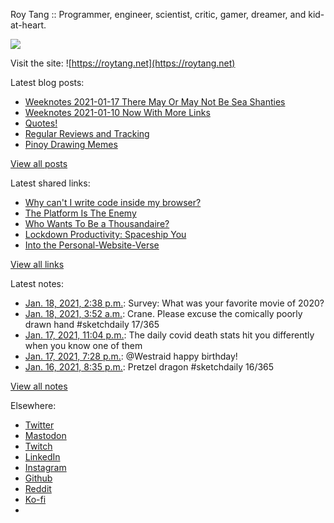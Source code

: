 Roy Tang :: Programmer, engineer, scientist, critic, gamer, dreamer, and kid-at-heart.

![](https://roytang.net/static/img/profile.jpg)

Visit the site: ![https://roytang.net](https://roytang.net)

Latest blog posts:

- [Weeknotes 2021-01-17 There May Or May Not Be Sea Shanties](https://roytang.net/2021/01/weeknotes-2021-01-17/)
- [Weeknotes 2021-01-10 Now With More Links](https://roytang.net/2021/01/weeknotes-2021-01-10/)
- [Quotes!](https://roytang.net/2021/01/quotes/)
- [Regular Reviews and Tracking](https://roytang.net/2021/01/regular-reviews/)
- [Pinoy Drawing Memes](https://roytang.net/2021/01/pinoy-drawing-memes/)

[View all posts](https://roytang.net/blog)

Latest shared links:

- [Why can&#x27;t I write code inside my browser?](https://roytang.net/2021/01/why-cant-i-write-code-inside-my-browser/)
- [The Platform Is The Enemy](https://roytang.net/2021/01/the-platform-is-the-enemy/)
- [Who Wants To Be a Thousandaire?](https://roytang.net/2021/01/who-wants-to-be-a-thousandaire/)
- [Lockdown Productivity: Spaceship You](https://roytang.net/2021/01/lockdown-productivity-spaceship-you/)
- [Into the Personal-Website-Verse](https://roytang.net/2021/01/into-the-personal-website-verse/)

[View all links](https://roytang.net/links)

Latest notes:

- [Jan. 18, 2021, 2:38 p.m.](https://roytang.net/2021/01/763b493ae866e86f9f0fdff5202e072e/): Survey: What was your favorite movie of 2020?
- [Jan. 18, 2021, 3:52 a.m.](https://roytang.net/2021/01/1350893668127830016/): Crane. Please excuse the comically poorly drawn hand #sketchdaily 17/365
- [Jan. 17, 2021, 11:04 p.m.](https://roytang.net/2021/01/1350821282380615682/): The daily covid death stats hit you differently when you know one of them
- [Jan. 17, 2021, 7:28 p.m.](https://roytang.net/2021/01/1350766994576982022/): @Westraid happy birthday!
- [Jan. 16, 2021, 8:35 p.m.](https://roytang.net/2021/01/1350421401690394627/): Pretzel dragon #sketchdaily 16/365

[View all notes](https://roytang.net/notes)

Elsewhere:

- [Twitter](https://twitter.com/roytang)
- [Mastodon](https://mastodon.technology/@roytang)
- [Twitch](https://twitch.tv/twitchyroy)
- [LinkedIn](https://www.linkedin.com/in/roytang)
- [Instagram](https://instagram.com/roytang0400)
- [Github](https://github.com/roytang)
- [Reddit](https://reddit.com/u/hungryroy)
- [Ko-fi](https://ko-fi.com/roytang)
- [](mailto:hello@roytang.net)